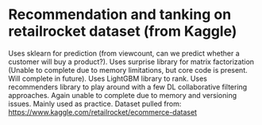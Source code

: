 # Recommendation and tanking on retailrocket dataset (from Kaggle)

Uses sklearn for prediction (from viewcount, can we predict whether a customer will buy a product?).
Uses surprise library for matrix factorization (Unable to complete due to memory limitations, but core code is present. Will complete in future).
Uses LightGBM library to rank.
Uses recommenders library to play around with a few DL collaborative filtering approaches. Again unable to complete due to memory and versioning issues.
Mainly used as practice.
Dataset pulled from: https://www.kaggle.com/retailrocket/ecommerce-dataset
